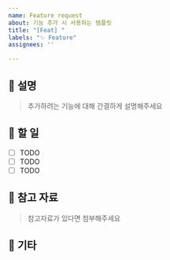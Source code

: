 ```yaml
---
name: Feature request
about: 기능 추가 시 사용하는 템플릿
title: "[Feat] "
labels: "✨ Feature"
assignees: ''

---
```


## 🚀 설명

> 추가하려는 기능에 대해 간결하게 설명해주세요

## 📖 할 일

- [ ] TODO
- [ ] TODO
- [ ] TODO

## 🔗 참고 자료

> 참고자료가 있다면 첨부해주세요

## 🎸 기타
